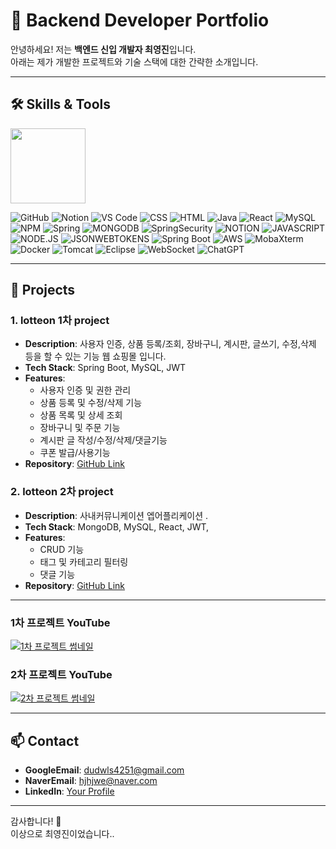 # 🚀 Backend Developer Portfolio

안녕하세요! 저는 **백엔드 신입 개발자 최영진**입니다.  
아래는 제가 개발한 프로젝트와 기술 스택에 대한 간략한 소개입니다.

---

## 🛠️ Skills & Tools
<img src="https://img.shields.io/badge/언어-일본어%20능통-brightgreen" width="120" />

![GitHub](https://img.shields.io/badge/GitHub-100000?style=for-the-badge&logo=github&logoColor=white)
![Notion](https://img.shields.io/badge/Notion-000000?style=for-the-badge&logo=notion&logoColor=white)
![VS Code](https://img.shields.io/badge/VS%20Code-000000?style=for-the-badge&logo=visualstudiocode&logoColor=white)
![CSS](https://img.shields.io/badge/CSS-239120?&style=for-the-badge&logo=css3&logoColor=white)
![HTML](https://img.shields.io/badge/HTML-239120?style=for-the-badge&logo=html5&logoColor=white)
![Java](https://img.shields.io/badge/Java-ED8B00?style=for-the-badge&logo=openjdk&logoColor=white)
![React](https://img.shields.io/badge/React-20232A?style=for-the-badge&logo=react&logoColor=61DAFB)
![MySQL](https://img.shields.io/badge/MySQL-00000F?style=for-the-badge&logo=mysql&logoColor=white)
![NPM](https://img.shields.io/badge/npm-CB3837?style=for-the-badge&logo=npm&logoColor=white)
![Spring](https://img.shields.io/badge/Spring-6DB33F?style=for-the-badge&logo=spring&logoColor=white)
![MONGODB](https://img.shields.io/badge/MongoDB-4EA94B?style=for-the-badge&logo=mongodb&logoColor=white)
![SpringSecurity](https://img.shields.io/badge/Spring_Security-6DB33F?style=for-the-badge&logo=Spring-Security&logoColor=white)
![NOTION](https://img.shields.io/badge/Notion-%23000000.svg?style=for-the-badge&logo=notion&logoColor=white)
![JAVASCRIPT](https://img.shields.io/badge/JavaScript-F7DF1E?style=for-the-badge&logo=JavaScript&logoColor=white)
![NODE.JS](https://img.shields.io/badge/Node.js-43853D?style=for-the-badge&logo=node.js&logoColor=white)
![JSONWEBTOKENS](https://img.shields.io/badge/json%20web%20tokens-323330?style=for-the-badge&logo=json-web-tokens&logoColor=pink)
![Spring Boot](https://img.shields.io/badge/Spring%20Boot-6DB33F?style=for-the-badge&logo=spring-boot&logoColor=white)
![AWS](https://img.shields.io/badge/AWS-232F3E?style=for-the-badge&logo=amazon-aws&logoColor=white)
![MobaXterm](https://img.shields.io/badge/MobaXterm-0066CC?style=for-the-badge&logo=gnome-terminal&logoColor=white)
![Docker](https://img.shields.io/badge/Docker-2496ED?style=for-the-badge&logo=docker&logoColor=white)
![Tomcat](https://img.shields.io/badge/Tomcat-FF5733?style=for-the-badge&logo=apache-tomcat&logoColor=white)
![Eclipse](https://img.shields.io/badge/Eclipse-2C2255?style=for-the-badge&logo=eclipse&logoColor=white)
![WebSocket](https://img.shields.io/badge/WebSocket-4A90E2?style=for-the-badge&logo=websocket&logoColor=white)
![ChatGPT](https://img.shields.io/badge/ChatGPT-00A9E0?style=for-the-badge&logo=openai&logoColor=white)



---

## 📂 Projects

### 1. **lotteon 1차 project**
- **Description**: 사용자 인증, 상품 등록/조회, 장바구니, 계시판, 글쓰기, 수정,삭제 등을 할 수 있는 기능  웹 쇼핑몰 입니다.
- **Tech Stack**: Spring Boot, MySQL, JWT
- **Features**:
  - 사용자 인증 및 권한 관리
  - 상품 등록 및 수정/삭제 기능
  - 상품 목록 및 상세 조회
  - 장바구니 및 주문 기능
  - 계시판 글 작성/수정/삭제/댓글기능
  - 쿠폰 발급/사용기능
- **Repository**: [GitHub Link](https://github.com/your-repo)

### 2. **lotteon 2차 project**
- **Description**: 사내커뮤니케이션 엡어플리케이션 .
- **Tech Stack**: MongoDB, MySQL, React, JWT, 
- **Features**:
  - CRUD 기능
  - 태그 및 카테고리 필터링
  - 댓글 기능
- **Repository**: [GitHub Link](https://github.com/your-repo)

---

### 1차 프로젝트 YouTube
[![1차 프로젝트 썸네일](https://img.youtube.com/vi/zAxkudEVJoU/0.jpg)](https://www.youtube.com/watch?v=zAxkudEVJoU&t=39s)

### 2차 프로젝트 YouTube
[![2차 프로젝트 썸네일](https://img.youtube.com/vi/sa1ncKJ02s4/0.jpg)](https://www.youtube.com/watch?v=sa1ncKJ02s4)




---

## 📫 Contact
- **GoogleEmail**: dudwls4251@gmail.com
- **NaverEmail**: hjhjwe@naver.com
- **LinkedIn**: [Your Profile](https://linkedin.com/in/your-profile)


---

감사합니다! 🙌  
이상으로 최영진이었습니다..
